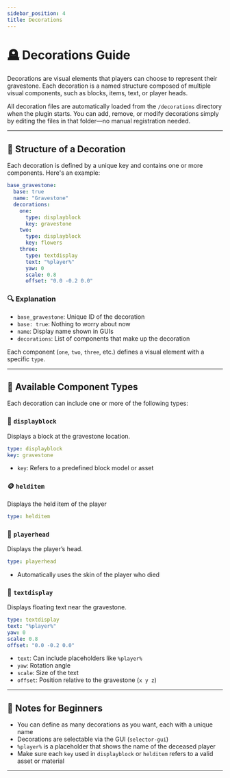 ```yaml
---
sidebar_position: 4
title: Decorations
---
```


# 🪦 Decorations Guide

Decorations are visual elements that players can choose to represent their gravestone. Each decoration is a named structure composed of multiple visual components, such as blocks, items, text, or player heads.


All decoration files are automatically loaded from the `/decorations` directory when the plugin starts. You can add, remove, or modify decorations simply by editing the files in that folder—no manual registration needed.

---

## 🧱 Structure of a Decoration

Each decoration is defined by a unique key and contains one or more components. Here's an example:

```yaml
base_gravestone:
  base: true
  name: "Gravestone"
  decorations:
    one:
      type: displayblock
      key: gravestone
    two:
      type: displayblock
      key: flowers
    three:
      type: textdisplay
      text: "%player%"
      yaw: 0
      scale: 0.8
      offset: "0.0 -0.2 0.0"
```

### 🔍 Explanation

- `base_gravestone`: Unique ID of the decoration
- `base: true`: Nothing to worry about now
- `name`: Display name shown in GUIs
- `decorations`: List of components that make up the decoration

Each component (`one`, `two`, `three`, etc.) defines a visual element with a specific `type`.

---

## 🎨 Available Component Types

Each decoration can include one or more of the following types:

### 🧱 `displayblock`

Displays a block at the gravestone location.

```yaml
type: displayblock
key: gravestone
```

- `key`: Refers to a predefined block model or asset

### 🪙 `helditem`

Displays the held item of the player

```yaml
type: helditem
```

### 🧑 `playerhead`

Displays the player’s head.

```yaml
type: playerhead
```

- Automatically uses the skin of the player who died

### 📝 `textdisplay`

Displays floating text near the gravestone.

```yaml
type: textdisplay
text: "%player%"
yaw: 0
scale: 0.8
offset: "0.0 -0.2 0.0"
```

- `text`: Can include placeholders like `%player%`
- `yaw`: Rotation angle
- `scale`: Size of the text
- `offset`: Position relative to the gravestone (`x y z`)

---

## 🧩 Notes for Beginners

- You can define as many decorations as you want, each with a unique name
- Decorations are selectable via the GUI (`selector-gui`)
- `%player%` is a placeholder that shows the name of the deceased player
- Make sure each `key` used in `displayblock` or `helditem` refers to a valid asset or material

---
